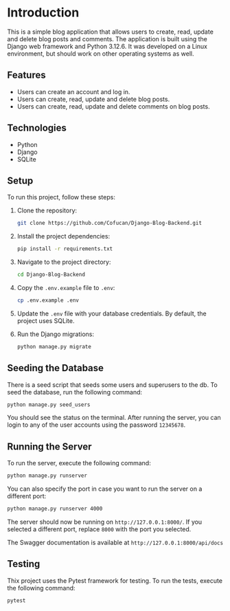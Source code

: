 # Introduction

This is a simple blog application that allows users to create, read, update and delete blog posts and comments. The application is built using the Django web framework and Python 3.12.6. It was developed on a Linux environment, but should work on other operating systems as well.

## Features

- Users can create an account and log in.
- Users can create, read, update and delete blog posts.
- Users can create, read, update and delete comments on blog posts.

## Technologies

- Python
- Django
- SQLite

## Setup

To run this project, follow these steps:

1. Clone the repository:

    ```bash
    git clone https://github.com/Cofucan/Django-Blog-Backend.git
    ```

2. Install the project dependencies:

    ```bash
    pip install -r requirements.txt
    ```

3. Navigate to the project directory:

    ```bash
    cd Django-Blog-Backend
    ```

4. Copy the `.env.example` file to `.env`:

    ```bash
    cp .env.example .env
    ```

5. Update the `.env` file with your database credentials. By default, the project uses SQLite.

6. Run the Django migrations:

    ```bash
    python manage.py migrate
    ```

## Seeding the Database

There is a seed script that seeds some users and superusers to the db. To seed the database, run the following command:

```bash
python manage.py seed_users
```

You should see the status on the terminal. After running the server, you can login to any of the user accounts using the password `12345678`.

## Running the Server

To run the server, execute the following command:

```bash
python manage.py runserver
```

You can also specify the port in case you want to run the server on a different port:

```bash
python manage.py runserver 4000
```

The server should now be running on `http://127.0.0.1:8000/`. If you selected a different port, replace `8000` with the port you selected.

The Swagger documentation is available at `http://127.0.0.1:8000/api/docs`

## Testing

Thix project uses the Pytest framework for testing. To run the tests, execute the following command:

```bash
pytest
```
